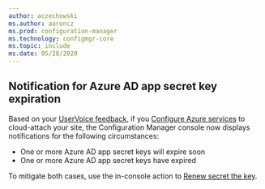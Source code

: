 ```yaml
---
author: aczechowski
ms.author: aaroncz
ms.prod: configuration-manager
ms.technology: configmgr-core
ms.topic: include
ms.date: 05/28/2020
---
```


## <a name="bkmk_alertkey"></a> Notification for Azure AD app secret key expiration

<!--6386392-->

Based on your [UserVoice feedback](https://configurationmanager.uservoice.com/forums/300492/suggestions/40438012), if you [Configure Azure services](../../../../servers/deploy/configure/azure-services-wizard.md) to cloud-attach your site, the Configuration Manager console now displays notifications for the following circumstances:

- One or more Azure AD app secret keys will expire soon
- One or more Azure AD app secret keys have expired

To mitigate both cases, use the in-console action to [Renew secret the key](../../../../servers/deploy/configure/azure-services-wizard.md#bkmk_renew).
